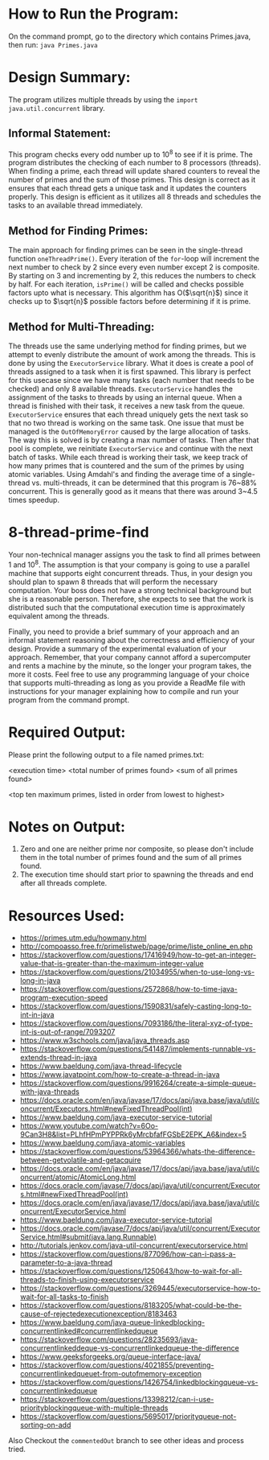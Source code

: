 # How to Run the Program:
On the command prompt, go to the directory which contains Primes.java, then run:
`java Primes.java`



# Design Summary:
The program utilizes multiple threads by using the `import java.util.concurrent` library.
## Informal Statement:
This program checks every odd number up to 10<sup>8</sup> to see if it is prime. The program distributes the checking of each number to 8 processors (threads). When finding a prime, each thread will update shared counters to reveal the number of primes and the sum of those primes. This design is correct as it ensures that each thread gets a unique task and it updates the counters properly. This design is efficient as it utilizes all 8 threads and schedules the tasks to an available thread immediately.
## Method for Finding Primes:
The main approach for finding primes can be seen in the single-thread function `oneThreadPrime()`. Every iteration of the `for`-loop will increment the next number to check by 2 since every even number except 2 is composite. By starting on 3 and incrementing by 2, this reduces the numbers to check by half. For each iteration, `isPrime()` will be called and checks possible factors upto what is necessary. This algorithm has O($\sqrt{n}$) since it checks up to $\sqrt{n}$ possible factors before determining if it is prime.
## Method for Multi-Threading:
The threads use the same underlying method for finding primes, but we attempt to evenly distribute the amount of work among the threads. This is done by using the `ExecutorService` library. What it does is create a pool of threads assigned to a task when it is first spawned. This library is perfect for this usecase since we have many tasks (each number that needs to be checked) and only 8 available threads. `ExecutorService` handles the assignment of the tasks to threads by using an internal queue. When a thread is finished with their task, it receives a new task from the queue. `ExecutorService` ensures that each thread uniquely gets the next task so that no two thread is working on the same task.
One issue that must be managed is the `OutOfMemoryError` caused by the large allocation of tasks. The way this is solved is by creating a max number of tasks. Then after that pool is complete, we reinitiate `ExecutorService` and continue with the next batch of tasks.
While each thread is working their task, we keep track of how many primes that is countered and the sum of the primes by using atomic variables.
Using Amdahl's and finding the average time of a single-thread vs. multi-threads, it can be determined that this program is 76~88% concurrent. This is generally good as it means that there was around 3~4.5 times speedup.


# 8-thread-prime-find
Your non-technical manager assigns you the task to find all primes between 1 and 10<sup>8</sup>.  The assumption is that your company is going to use a parallel machine that supports eight concurrent threads. Thus, in your design you should plan to spawn 8 threads that will perform the necessary computation. Your boss does not have a strong technical background but she is a reasonable person. Therefore, she expects to see that the work is distributed such that the computational execution time is approximately equivalent among the threads.

Finally, you need to provide a brief summary of your approach and an informal statement reasoning about the correctness and efficiency of your design. Provide a summary of the experimental evaluation of your approach. Remember, that your company cannot afford a supercomputer and rents a machine by the minute, so the longer your program takes, the more it costs. Feel free to use any programming language of your choice that supports multi-threading as long as you provide a ReadMe file with instructions for your manager explaining how to compile and run your program from the command prompt.  

 

# Required Output:

Please print the following output to a file named primes.txt:

\<execution time>  \<total number of primes found>  \<sum of all primes found>

\<top ten maximum primes, listed in order from lowest to highest>

 

# Notes on Output:

1. Zero and one are neither prime nor composite, so please don't include them in the total number of primes found and the sum of all primes found.
2. The execution time should start prior to spawning the threads and end after all threads complete.



# Resources Used:
* <https://primes.utm.edu/howmany.html>
* <http://compoasso.free.fr/primelistweb/page/prime/liste_online_en.php>
* <https://stackoverflow.com/questions/17416949/how-to-get-an-integer-value-that-is-greater-than-the-maximum-integer-value>
* <https://stackoverflow.com/questions/21034955/when-to-use-long-vs-long-in-java>
* <https://stackoverflow.com/questions/2572868/how-to-time-java-program-execution-speed>
* <https://stackoverflow.com/questions/1590831/safely-casting-long-to-int-in-java>
* <https://stackoverflow.com/questions/7093186/the-literal-xyz-of-type-int-is-out-of-range/7093207>
* <https://www.w3schools.com/java/java_threads.asp>
* <https://stackoverflow.com/questions/541487/implements-runnable-vs-extends-thread-in-java>
* <https://www.baeldung.com/java-thread-lifecycle>
* <https://www.javatpoint.com/how-to-create-a-thread-in-java>
* <https://stackoverflow.com/questions/9916264/create-a-simple-queue-with-java-threads>
* <https://docs.oracle.com/en/java/javase/17/docs/api/java.base/java/util/concurrent/Executors.html#newFixedThreadPool(int)>
* <https://www.baeldung.com/java-executor-service-tutorial>
* <https://www.youtube.com/watch?v=6Oo-9Can3H8&list=PLhfHPmPYPPRk6yMrcbfafFGSbE2EPK_A6&index=5>
* <https://www.baeldung.com/java-atomic-variables>
* <https://stackoverflow.com/questions/53964366/whats-the-difference-between-getvolatile-and-getacquire>
* <https://docs.oracle.com/en/java/javase/17/docs/api/java.base/java/util/concurrent/atomic/AtomicLong.html>
* <https://docs.oracle.com/javase/7/docs/api/java/util/concurrent/Executors.html#newFixedThreadPool(int)>
* <https://docs.oracle.com/en/java/javase/17/docs/api/java.base/java/util/concurrent/ExecutorService.html>
* <https://www.baeldung.com/java-executor-service-tutorial>
* <https://docs.oracle.com/javase/7/docs/api/java/util/concurrent/ExecutorService.html#submit(java.lang.Runnable)>
* <http://tutorials.jenkov.com/java-util-concurrent/executorservice.html>
* <https://stackoverflow.com/questions/877096/how-can-i-pass-a-parameter-to-a-java-thread>
* <https://stackoverflow.com/questions/1250643/how-to-wait-for-all-threads-to-finish-using-executorservice>
* <https://stackoverflow.com/questions/3269445/executorservice-how-to-wait-for-all-tasks-to-finish>
* <https://stackoverflow.com/questions/8183205/what-could-be-the-cause-of-rejectedexecutionexception/8183463>
* <https://www.baeldung.com/java-queue-linkedblocking-concurrentlinked#concurrentlinkedqueue>
* <https://stackoverflow.com/questions/28235693/java-concurrentlinkeddeque-vs-concurrentlinkedqueue-the-difference>
* <https://www.geeksforgeeks.org/queue-interface-java/>
* <https://stackoverflow.com/questions/4021855/preventing-concurrentlinkedqueuet-from-outofmemory-exception>
* <https://stackoverflow.com/questions/1426754/linkedblockingqueue-vs-concurrentlinkedqueue>
* <https://stackoverflow.com/questions/13398212/can-i-use-priorityblockingqueue-with-multiple-threads>
* <https://stackoverflow.com/questions/5695017/priorityqueue-not-sorting-on-add>

Also Checkout the `commentedOut` branch to see other ideas and process tried.